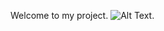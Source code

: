 Welcome to my project.
![Alt Text]("https://github.com/S-shanker/Drum-Beat/blob/main/snapshot_img.PNG").


